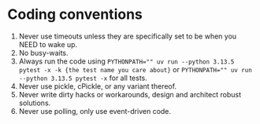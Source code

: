 # Coding conventions

1. Never use timeouts unless they are specifically set to be when you NEED to wake up.
2. No busy-waits.
3. Always run the code using `PYTHONPATH="" uv run --python 3.13.5 pytest -x -k {the test name you care about}` or `PYTHONPATH="" uv run --python 3.13.5 pytest -x` for all tests.
4. Never use pickle, cPickle, or any variant thereof.
5. Never write dirty hacks or workarounds, design and architect robust solutions.
6. Never use polling, only use event-driven code.